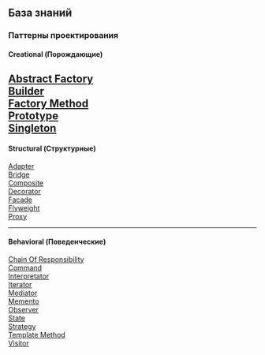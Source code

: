 ## База знаний

### Паттерны проектирования

#### Creational (Порождающие)

[Abstract Factory](/patterns/Creational/AbstractFactory.md) <br />
[Builder](/patterns/Creational/Builder.md) <br />
[Factory Method](/patterns/Creational/FactoryMethod.md) <br />
[Prototype](/patterns/Creational/Prototype.md) <br />
[Singleton](/patterns/Creational/Singleton.md) <br />
---

#### Structural (Структурные)

[Adapter](/patterns/Structural/Adapter.md) <br />
[Bridge](/patterns/Structural/Bridge.md) <br />
[Composite](/patterns/Structural/Composite.md) <br />
[Decorator](/patterns/Structural/Decorator.md) <br />
[Facade](/patterns/Structural/Facade.md) <br />
[Flyweight](/patterns/Structural/Flyweight.md) <br />
[Proxy](/patterns/Structural/Proxy.md) <br />

---

#### Behavioral (Поведенческие)

[Chain Of Responsibility](/patterns/Behavioral/ChainOfResponsibility.md) <br />
[Command](/patterns/Behavioral/Command.md) <br />
[Interpretator](/patterns/Behavioral/Interpretator.md) <br />
[Iterator](/patterns/Behavioral/Iterator.md) <br />
[Mediator](/patterns/Behavioral/Mediator.md) <br />
[Memento](/patterns/Behavioral/Memento.md) <br />
[Observer](/patterns/Behavioral/Observer.md) <br />
[State](/patterns/Behavioral/State.md) <br />
[Strategy](/patterns/Behavioral/Strategy.md) <br />
[Template Method](/patterns/Behavioral/TemplateMethod.md) <br />
[Visitor](/patterns/Behavioral/Visitor.md) <br />